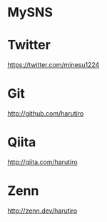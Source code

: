 MySNS
===

# Twitter
https://twitter.com/minesu1224

# Git
http://github.com/harutiro

# Qiita
http://qiita.com/harutiro

# Zenn
http://zenn.dev/harutiro
